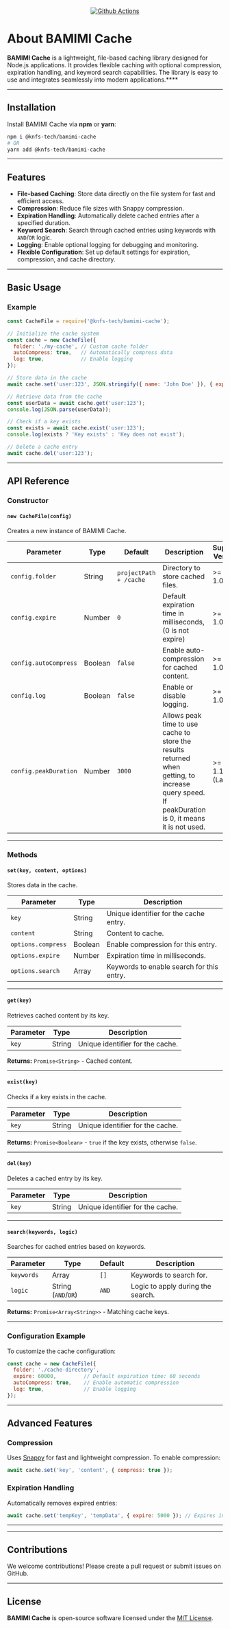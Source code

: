 <p align="center">
  <br>
	<a href="https://github.com/knfs-library/bamimi-cache/actions/workflows/unit-test.yml" alt="github">
	<img src="https://github.com/knfs-library/bamimi-cache/actions/workflows/unit-test.yml/badge.svg" alt="Github Actions" />
	</a>
</p>

# About **BAMIMI Cache**

**BAMIMI Cache** is a lightweight, file-based caching library designed for Node.js applications. It provides flexible caching with optional compression, expiration handling, and keyword search capabilities. The library is easy to use and integrates seamlessly into modern applications.****

---

## Installation

Install BAMIMI Cache via **npm** or **yarn**:

```bash
npm i @knfs-tech/bamimi-cache
# OR
yarn add @knfs-tech/bamimi-cache
```

---

## Features

- **File-based Caching**: Store data directly on the file system for fast and efficient access.
- **Compression**: Reduce file sizes with Snappy compression.
- **Expiration Handling**: Automatically delete cached entries after a specified duration.
- **Keyword Search**: Search through cached entries using keywords with `AND`/`OR` logic.
- **Logging**: Enable optional logging for debugging and monitoring.
- **Flexible Configuration**: Set up default settings for expiration, compression, and cache directory.

---

## Basic Usage

### Example

```javascript
const CacheFile = require('@knfs-tech/bamimi-cache');

// Initialize the cache system
const cache = new CacheFile({
  folder: './my-cache', // Custom cache folder
  autoCompress: true,   // Automatically compress data
  log: true,            // Enable logging
});

// Store data in the cache
await cache.set('user:123', JSON.stringify({ name: 'John Doe' }), { expire: 60000 });

// Retrieve data from the cache
const userData = await cache.get('user:123');
console.log(JSON.parse(userData));

// Check if a key exists
const exists = await cache.exist('user:123');
console.log(exists ? 'Key exists' : 'Key does not exist');

// Delete a cache entry
await cache.del('user:123');
```

---

## API Reference

### **Constructor**

#### `new CacheFile(config)`
Creates a new instance of BAMIMI Cache.

| Parameter             | Type    | Default                  | Description                                 | Support Version     |
| --------------------- | ------- | ------------------------ | ------------------------------------------- |-------------|
| `config.folder`       | String  | `projectPath + /cache` | Directory to store cached files.              | >= 1.0.2
| `config.expire`       | Number  | `0`                      | Default expiration time in milliseconds, (0 is not expire)    |   >= 1.0.2  |
| `config.autoCompress` | Boolean | `false`                  | Enable auto-compression for cached content. | >= 1.0.2     |
| `config.log`          | Boolean | `false`                  | Enable or disable logging.                  | >= 1.0.2     |   
| `config.peakDuration`  | Number  | `3000`                   | Allows peak time to use cache to store the results returned when getting, to increase query speed. If peakDuration is 0, it means it is not used.  | >= 1.1.3 (Latest)     |

---

### **Methods**

#### **`set(key, content, options)`**
Stores data in the cache.

| Parameter          | Type          | Description                               |
| ------------------ | ------------- | ----------------------------------------- |
| `key`              | String        | Unique identifier for the cache entry.    |
| `content`          | String        | Content to cache.                         |
| `options.compress` | Boolean       | Enable compression for this entry.        |
| `options.expire`   | Number        | Expiration time in milliseconds.          |
| `options.search`   | Array<String> | Keywords to enable search for this entry. |

---

#### **`get(key)`**
Retrieves cached content by its key.

| Parameter | Type   | Description                      |
| --------- | ------ | -------------------------------- |
| `key`     | String | Unique identifier for the cache. |

**Returns:** `Promise<String>` - Cached content.

---

#### **`exist(key)`**
Checks if a key exists in the cache.

| Parameter | Type   | Description                      |
| --------- | ------ | -------------------------------- |
| `key`     | String | Unique identifier for the cache. |

**Returns:** `Promise<Boolean>` - `true` if the key exists, otherwise `false`.

---

#### **`del(key)`**
Deletes a cached entry by its key.

| Parameter | Type   | Description                      |
| --------- | ------ | -------------------------------- |
| `key`     | String | Unique identifier for the cache. |

---

#### **`search(keywords, logic)`**
Searches for cached entries based on keywords.

| Parameter  | Type                | Default | Description                       |
| ---------- | ------------------- | ------- | --------------------------------- |
| `keywords` | Array<String>       | `[]`    | Keywords to search for.           |
| `logic`    | String (`AND`/`OR`) | `AND`   | Logic to apply during the search. |

**Returns:** `Promise<Array<String>>` - Matching cache keys.

---

### Configuration Example

To customize the cache configuration:

```javascript
const cache = new CacheFile({
  folder: './cache-directory',
  expire: 60000,         // Default expiration time: 60 seconds
  autoCompress: true,    // Enable automatic compression
  log: true,             // Enable logging
});
```

---

## Advanced Features

### **Compression**
Uses [Snappy](https://github.com/google/snappy) for fast and lightweight compression. To enable compression:

```javascript
await cache.set('key', 'content', { compress: true });
```

### **Expiration Handling**
Automatically removes expired entries:

```javascript
await cache.set('tempKey', 'tempData', { expire: 5000 }); // Expires in 5 seconds
```
****
---

## Contributions

We welcome contributions! Please create a pull request or submit issues on GitHub.

---

## License

**BAMIMI Cache** is open-source software licensed under the [MIT License](LICENSE).